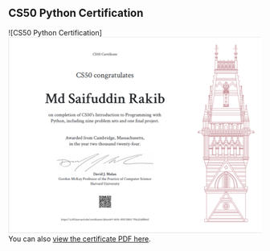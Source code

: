 ## CS50 Python Certification

![CS50 Python Certification]
<img src="CS50_PYTHON.png" alt="CS50 Python Image">
You can also [view the certificate PDF here](https://certificates.cs50.io/afeac6e9-4656-405f-b865-701a21dd0b6d.pdf).
